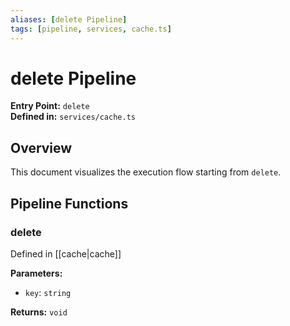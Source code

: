 ```yaml
---
aliases: [delete Pipeline]
tags: [pipeline, services, cache.ts]
---
```


# delete Pipeline

**Entry Point:** `delete`  
**Defined in:** `services/cache.ts`  

## Overview

This document visualizes the execution flow starting from `delete`.

## Pipeline Functions

### delete

Defined in [[cache|cache]]

**Parameters:**

- `key`: `string`

**Returns:** `void`

